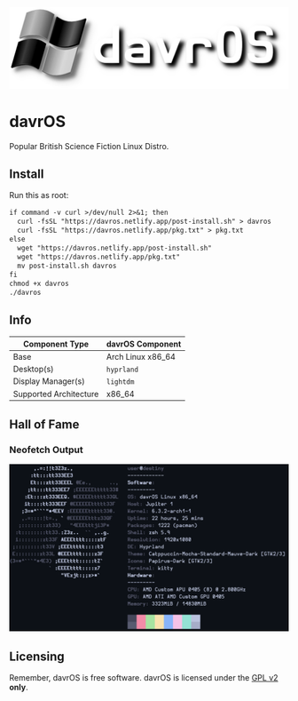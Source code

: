 ![davrOS](images/davros_logo_banner_lower.png)
# davrOS
Popular British Science Fiction Linux Distro.
## Install
Run this as root:
```shell
if command -v curl >/dev/null 2>&1; then
  curl -fsSL "https://davros.netlify.app/post-install.sh" > davros
  curl -fsSL "https://davros.netlify.app/pkg.txt" > pkg.txt
else
  wget "https://davros.netlify.app/post-install.sh"
  wget "https://davros.netlify.app/pkg.txt"
  mv post-install.sh davros
fi
chmod +x davros
./davros
```
## Info
| Component Type         | davrOS Component  |
|------------------------|-------------------|
| Base                   | Arch Linux x86_64 |
| Desktop(s)             | `hyprland`        |
| Display Manager(s)     | `lightdm`         |
| Supported Architecture | x86_64            |
## Hall of Fame
### Neofetch Output
![neofetch output](images/showcase/neofetch_v3.png)
## Licensing
Remember, davrOS is free software.
davrOS is licensed under the [GPL v2](https://www.gnu.org/licenses/old-licenses/gpl-2.0.html) <b>only</b>.

